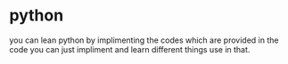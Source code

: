 # python
you can lean python by implimenting the codes which are provided in the code 
you can just impliment and learn different things use in that.
  
